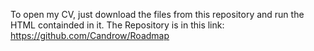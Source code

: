 To open my CV, just download the files from this repository and run the HTML containded in it.
The Repository is in this link: https://github.com/Candrow/Roadmap
